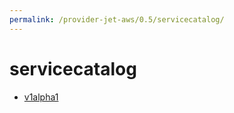 ```yaml
---
permalink: /provider-jet-aws/0.5/servicecatalog/
---
```


# servicecatalog



* [v1alpha1](v1alpha1/index.md)
